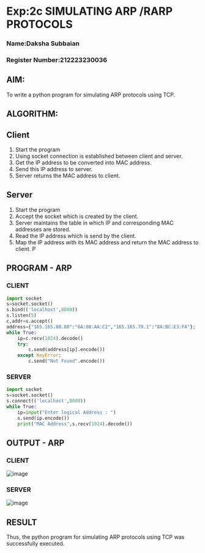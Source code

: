 # Exp:2c SIMULATING ARP /RARP PROTOCOLS
### Name:Daksha Subbaian
### Register Number:212223230036
## AIM:
To write a python program for simulating ARP protocols using TCP.
## ALGORITHM:
## Client
1. Start the program
2. Using socket connection is established between client and server.
3. Get the IP address to be converted into MAC address.
4. Send this IP address to server.
5. Server returns the MAC address to client.
## Server
1. Start the program
2. Accept the socket which is created by the client.
3. Server maintains the table in which IP and corresponding MAC addresses are
stored.
4. Read the IP address which is send by the client.
5. Map the IP address with its MAC address and return the MAC address to client.
P
## PROGRAM - ARP
### CLIENT
```python
import socket
s=socket.socket()
s.bind(('localhost',8000))
s.listen(5)
c,addr=s.accept()
address={"165.165.80.80":"6A:08:AA:C2","165.165.79.1":"8A:BC:E3:FA"};
while True:
    ip=c.recv(1024).decode()
    try:
        c.send(address[ip].encode())
    except KeyError:
        c.send("Not Found".encode())
```
### SERVER
```python
import socket
s=socket.socket()
s.connect(('localhost',8000))
while True:
    ip=input("Enter logical Address : ")
    s.send(ip.encode())
    print("MAC Address",s.recv(1024).decode())
```
## OUTPUT - ARP
### CLIENT
![image](https://github.com/user-attachments/assets/877443fa-8079-4c0d-942c-909f0c7a4ca4)

### SERVER
![image](https://github.com/user-attachments/assets/e5720d0f-aeec-4fac-875d-24569b019db0)

## RESULT
Thus, the python program for simulating ARP protocols using TCP was successfully 
executed.
